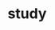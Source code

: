 ---
permalink: /study/
title: "study"
excerpt: "Minimal Mistakes is a flexible two-column Jekyll theme."
layouts: home
last_modified_at: 2019-01-23T20:23:03-05:00
toc: true
---